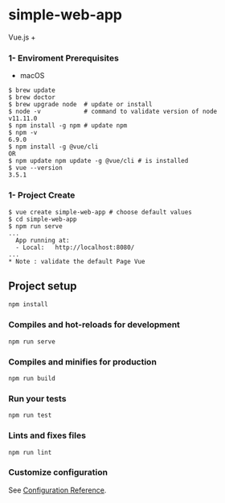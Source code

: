 # simple-web-app

Vue.js + 

### 1- Enviroment Prerequisites 

* macOS 
```
$ brew update
$ brew doctor
$ brew upgrade node  # update or install 
$ node -v            # command to validate version of node
v11.11.0 
$ npm install -g npm # update npm
$ npm -v
6.9.0
$ npm install -g @vue/cli 
OR 
$ npm update npm update -g @vue/cli # is installed
$ vue --version
3.5.1

```
### 1- Project Create  

```
$ vue create simple-web-app # choose default values 
$ cd simple-web-app
$ npm run serve
... 
  App running at:
  - Local:   http://localhost:8080/ 
... 
* Note : validate the default Page Vue 

```

## Project setup
```
npm install
```

### Compiles and hot-reloads for development
```
npm run serve
```

### Compiles and minifies for production
```
npm run build
```

### Run your tests
```
npm run test
```

### Lints and fixes files
```
npm run lint
```

### Customize configuration
See [Configuration Reference](https://cli.vuejs.org/config/).

